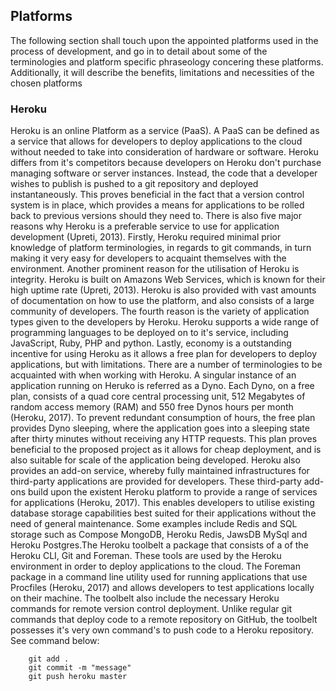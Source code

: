 ## Platforms
The following section shall touch upon the appointed platforms used in the process of development, and go in to detail about some of the terminologies and platform specific phraseology concering these platforms. Additionally, it will describe the benefits, limitations and necessities of the chosen platforms

### Heroku
Heroku is an online Platform as a service (PaaS). A PaaS can be defined as a service that allows for developers to deploy applications to the cloud without needed to take into consideration of hardware or software. Heroku differs from it's competitors because developers on Heroku don't purchase managing software or server instances. Instead, the code that a developer wishes to publish is pushed to a git repository and deployed instantaneously. This proves beneficial in the fact that a version control system is in place, which provides a means for applications to be rolled back to previous versions should they need to. There is also five major reasons why Heroku is a preferable service to use for application development (Upreti, 2013). Firstly, Heroku required minimal prior knowledge of platform terminologies, in regards to git commands, in turn making it very easy for developers to acquaint themselves with the environment. Another prominent reason for the utilisation of Heroku is integrity. Heroku is built on Amazons Web Services, which is known for their high uptime rate (Upreti, 2013). Heroku is also provided with vast amounts of documentation on how to use the platform, and also consists of a large community of developers. The fourth reason is the variety of application types given to the developers by Heroku. Heroku supports a wide range of programming languages to be deployed on to it's service, including JavaScript, Ruby, PHP and python. Lastly, economy is a outstanding incentive for using Heroku as it allows a free plan for developers to deploy applications, but with limitations. There are a number of terminologies to be acquainted with when working with Heroku. A singular instance of an application running on Heruko is referred as a Dyno. Each Dyno, on a free plan, consists of a quad core central processing unit, 512 Megabytes of random access memory (RAM) and 550 free Dynos hours per month (Heroku, 2017). To prevent redundant consumption of hours, the free plan provides Dyno sleeping, where the application goes into a sleeping state after thirty minutes without receiving any HTTP requests. This plan proves beneficial to the proposed project as it allows for cheap deployment, and is also suitable for scale of the application being developed.
Heroku also provides an add-on service, whereby fully maintained infrastructures for third-party applications are provided for developers. These third-party add-ons build upon the existent Heroku platform to provide a range of services for applications (Heroku, 2017). This enables developers to utilise existing database storage capabilities best suited for their applications without the need of general maintenance. Some examples include Redis and SQL storage such as Compose MongoDB, Heroku Redis, JawsDB MySql and Heroku Postgres.The Heroku toolbelt a package that consists of a of the Heroku CLI, Git and Foreman. These tools are used by the Heroku environment in order to deploy applications to the cloud. The Foreman package in a command line utility used for running applications that use Procfiles (Heroku, 2017) and allows developers to test applications locally on their machine. The toolbelt also include the necessary Heroku commands for remote version control deployment. Unlike regular git commands that deploy code to a remote repository on GitHub, the toolbelt possesses it's very own command's to push code to a Heroku repository. See command below:

```
    git add .
    git commit -m "message"
    git push heroku master
```
 
